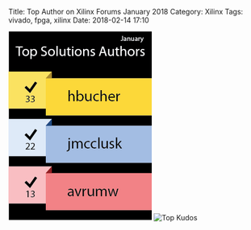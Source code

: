 Title: Top Author on Xilinx Forums January 2018
Category: Xilinx
Tags: vivado, fpga, xilinx
Date: 2018-02-14 17:10

![Top Author](/images/top_author_jan_2018.png)  ![Top Kudos](/images/top_kudos_jan_2810.png)

